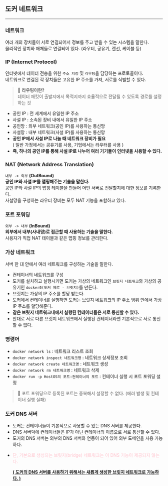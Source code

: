 ## 도커 네트워크

-------

### 네트워크

여러 개의 장치들이 서로 연결되어서 정보를 주고 받을 수 있는 시스템을 말한다. <br>
물리적인 장치와 매체들로 연결되어 있다. (라우터, 공유기, 랜선, 케이블 등)

### IP (Internet Protocol)

인터넷에서 데이터 전송을 위한 `주소 지정` 및 `라우팅`을 담당하는 프로토콜이다. <br>
네트워크로 연결된 각 장치들은 고유한 IP 주소를 가져, 서로를 식별할 수 있다. <br>
> 📌 **라우팅이란?** <br>데이터 패킷이 출발지에서 목적지까지 효율적으로 전달될 수 있도록 경로를 설정하는 것

- 공인 IP : 전 세계에서 유일한 IP 주소
- 사설 IP : 소속된 장비 내에서 유일한 IP 주소
- 공인망 : 외부 네트워크(공인 IP)를 사용하는 통신망
- 사설망 : 내부 네트워크(사설 IP)를 사용하는 통신망
- **공인 IP에서 사설 IP로 나눌 때 네트워크 장비가 필요** <br>
  ( 일반 가정에서는 공유기를 사용, 기업에서는 라우터를 사용 )
- **즉, 하나의 공인 IP를 통해 사설 IP로 나누어 여러 기기들이 인터넷을 사용할 수 있다.**

### NAT (Network Address Translation)

`내부 -> 외부` **(OutBound)** <br>
**공인 IP와 사설 IP를 맵핑해주는 기술을 말한다.** <br>
공인 IP와 사설 IP의 맵핑 테이블을 만들어 어떤 서버로 전달할지에 대한 정보를 기록한다. <br>
사설망을 구성하는 라우터 장비는 모두 NAT 기능을 포함하고 있다.

### 포트 포워딩

`외부 -> 내부` **(InBound)** <br>
**외부에서 내부(사내망)로 접근할 때 사용하는 기술을 말한다.** <br>
사용자가 직접 NAT 테이블과 같은 맵핑 정보를 관리한다.

### 가상 네트워크

서버 한 대 안에서 여러 네트워크를 구성하는 기술을 말한다.
- 컨테이너의 네트워크를 구성 
- 도커를 설치하고 실행시키면 도커는 가상의 네트워크인 `브릿지 네트워크`와 가상의 공유기인 `docker0(도커 제로 - 브릿지)`를 만든다.
- 브릿지는 가상의 IP 주소를 할당 받는다.
- 도커에서 컨테이너를 실행하면 도커는 브릿지 네트워크의 IP 주소 범위 안에서 가상 IP 주소를 할당해준다.
- **같은 브릿지 네트워크내에서 실행된 컨테이너들은 서로 통신할 수 있다.**
- 반대로 서로 다른 브릿지 네트워크에서 실행된 컨테이너라면 기본적으로 서로 통신할 수 없다.

### 명령어

- `docker network ls` : 네트워크 리스트 조회
- `docker network inspect 네트워크명` : 네트워크 상세정보 조회
- `docker network create 네트워크명` : 네트워크 생성
- `docker network rm 네트워크명` : 네트워크 삭제
- `docker run -p HostOS의 포트:컨테이너의 포트` : 컨테이너 실행 시 포트 포워딩 설정

> 📌 포트 포워딩으로 등록된 포트는 중복해서 설정할 수 없다. (에러 발생 및 컨테이너 실행 실패)

### 도커 DNS 서버

- 도커는 컨테이너들이 기본적으로 사용할 수 있는 DNS 서버를 제공한다.
- DNS 서버덕에 컨테이너들은 IP가 아닌 컨테이너의 이름으로 서로 통신할 수 있다.
- 도커의 DNS 서버는 외부의 DNS 서버와 연동이 되어 있어 외부 도메인을 사용 가능하다.
- <p style="color:pink">
  단, 기본으로 생성되는 브릿지(bridge) 네트워크는 이 DNS 기능이 제공되지 않는다.
  </p>
  <u><b>( 도커의 DNS 서버를 사용하기 위해서는 새롭게 생성한 브릿지 네트워크로 가능하다. )</b></u>